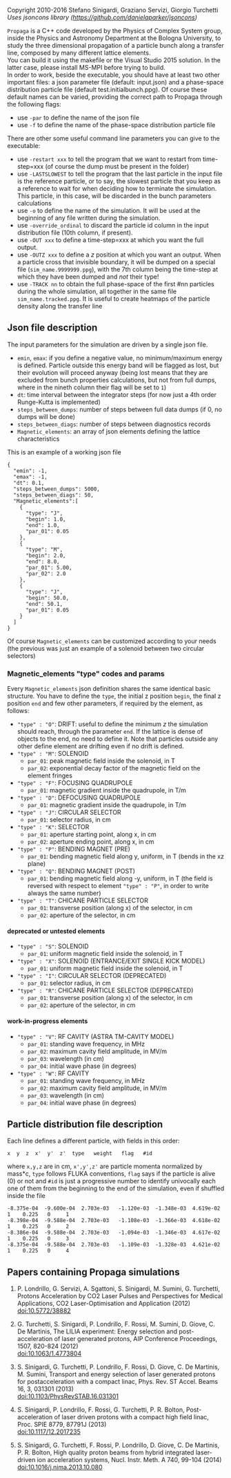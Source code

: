 Copyright 2010-2016 Stefano Sinigardi, Graziano Servizi, Giorgio Turchetti  
*Uses jsoncons library (https://github.com/danielaparker/jsoncons)*

`Propaga` is a C++ code developed by the Physics of Complex System group, inside the Physics and Astronomy Department at the Bologna University, to study the three dimensional propagation of a particle bunch along a transfer line, composed by many different lattice elements.  
You can build it using the makefile or the Visual Studio 2015 solution. In the latter case, please install MS-MPI before trying to build.  
In order to work, beside the executable, you should have at least two other important files: a json parameter file (default: input.json) and a phase-space distribution particle file (default test.initialbunch.ppg). Of course these default names can be varied, providing the correct path to Propaga through the following flags:

+ use `-par` to define the name of the json file
+ use `-f` to define the name of the phase-space distribution particle file

There are other some useful command line parameters you can give to the executable:

+ use `-restart xxx` to tell the program that we want to restart from time-step=xxx (of course the dump must be present in the folder)
+ use `-LASTSLOWEST` to tell the program that the last particle in the input file is the reference particle, or to say, the slowest particle that you keep as a reference to wait for when deciding how to terminate the simulation. This particle, in this case, will be discarded in the bunch parameters calculations
+ use `-o` to define the name of the simulation. It will be used at the beginning of any file written during the simulation.
+ use `-override_ordinal` to discard the particle id column in the input distribution file (10th column, if present).
+ use `-OUT xxx` to define a time-step=xxx at which you want the full output.
+ use `-OUTZ xxx` to define a *z* position at which you want an output. When a particle cross that invisible boundary, it will be dumped on a special file (`sim_name.9999999.ppg`), with the 7th column being the time-step at which they have been dumped and *not* their type!
+ use `-TRACK nn` to obtain the full phase-space of the first #nn particles during the whole simulation, all together in the same file `sim_name.tracked.ppg`. It is useful to create heatmaps of the particle density along the transfer line


## Json file description ##
The input parameters for the simulation are driven by a single json file.

+ `emin`, `emax`: if you define a negative value, no minimum/maximum energy is defined. Particle outside this energy band will be flagged as lost, but their evolution will proceed anyway (being lost means that they are excluded from bunch properties calculations, but not from full dumps, where in the nineth column their flag will be set to `1`)
+ `dt`: time interval between the integrator steps (for now just a 4th order Runge-Kutta is implemented)
+ `steps_between_dumps`: number of steps between full data dumps (if 0, no dumps will be done)
+ `steps_between_diags`: number of steps between diagnostics records
+ `Magnetic_elements`: an array of json elements defining the lattice characteristics

This is an example of a working json file

```
{
  "emin": -1,
  "emax": -1,
  "dt": 0.1,
  "steps_between_dumps": 5000,
  "steps_between_diags": 50,
  "Magnetic_elements":[
    {
      "type": "J",
      "begin": 1.0,
      "end": 1.0,
      "par_01": 0.05
    },
    {
      "type": "M",
      "begin": 2.0,
      "end": 8.0,
      "par_01": 5.00,
      "par_02": 2.0
    },
    {
      "type": "J",
      "begin": 50.0,
      "end": 50.1,
      "par_01": 0.05
    }
  ]
}
```

Of course `Magnetic_elements` can be customized according to your needs (the previous was just an example of a solenoid between two circular selectors)

### Magnetic_elements "type" codes and params ###
Every `Magnetic_elements` json definition shares the same identical basic structure. You have to define the `type`, the initial z position `begin`, the final z position `end` and few other parameters, if required by the element, as follows:

+ `"type" : "O"`: DRIFT: useful to define the minimum *z* the simulation should reach, through the parameter `end`. If the lattice is dense of objects to the end, no need to define it. Note that particles outside any other define element are drifting even if no drift is defined.
+ `"type" : "M"`: SOLENOID
  - `par_01`: peak magnetic field inside the solenoid, in T
  - `par_02`: exponential decay factor of the magnetic field on the element fringes
+ `"type" : "F"`: FOCUSING QUADRUPOLE
  - `par_01`: magnetic gradient inside the quadrupole, in T/m
+ `"type" : "D"`: DEFOCUSING QUADRUPOLE
  - `par_01`: magnetic gradient inside the quadrupole, in T/m
+ `"type" : "J"`: CIRCULAR SELECTOR
  - `par_01`: selector radius, in cm
+ `"type" : "K"`: SELECTOR
  - `par_01`: aperture starting point, along x, in cm
  - `par_02`: aperture ending point, along x, in cm
+ `"type" : "P"`: BENDING MAGNET (PRE)
  - `par_01`: bending magnetic field along y, uniform, in T (bends in the xz plane)
+ `"type" : "Q"`: BENDING MAGNET (POST)
  - `par_01`: bending magnetic field along -y, uniform, in T (the field is reversed with respect to element `"type" : "P"`, in order to write always the same number)
+ `"type" : "T"`: CHICANE PARTICLE SELECTOR
  - `par_01`: transverse position (along x) of the selector, in cm
  - `par_02`: aperture of the selector, in cm

#### deprecated or untested elements ####

+ `"type" : "S"`: SOLENOID
  - `par_01`: uniform magnetic field inside the solenoid, in T
+ `"type" : "X"`: SOLENOID (ENTRANCE/EXIT SINGLE KICK MODEL)
  - `par_01`: uniform magnetic field inside the solenoid, in T
+ `"type" : "I"`: CIRCULAR SELECTOR (DEPRECATED)
  - `par_01`: selector radius, in cm
+ `"type" : "R"`: CHICANE PARTICLE SELECTOR (DEPRECATED)
  - `par_01`: transverse position (along x) of the selector, in cm
  - `par_02`: aperture of the selector, in cm

#### work-in-progress elements ####

+ `"type" : "V"`: RF CAVITY (ASTRA TM-CAVITY MODEL)
  - `par_01`: standing wave frequency, in MHz
  - `par_02`: maximum cavity field amplitude, in MV/m
  - `par_03`: wavelength (in cm)
  - `par_04`: initial wave phase (in degrees)
+ `"type" : "W"`: RF CAVITY
  - `par_01`: standing wave frequency, in MHz
  - `par_02`: maximum cavity field amplitude, in MV/m
  - `par_03`: wavelength (in cm)
  - `par_04`: initial wave phase (in degrees)


## Particle distribution file description ##
Each line defines a different particle, with fields in this order:
```
x  y  z  x'  y'  z'  type   weight   flag   #id
```
where `x,y,z` are in cm, `x',y',z'` are particle momenta normalized by mass*c, `type` follows FLUKA conventions, `flag` says if the particle is alive (0) or not and `#id` is just a progressive number to identify univocally each one of them from the beginning to the end of the simulation, even if shuffled inside the file

```
-8.375e-04  -9.600e-04  2.703e-03   -1.120e-03  -1.348e-03  4.619e-02   1    0.225   0     1
-8.398e-04  -9.588e-04  2.703e-03   -1.108e-03  -1.366e-03  4.618e-02   1    0.225   0     2
-8.386e-04  -9.588e-04  2.703e-03   -1.094e-03  -1.346e-03  4.617e-02   1    0.225   0     3
-8.375e-04  -9.588e-04  2.703e-03   -1.109e-03  -1.328e-03  4.621e-02   1    0.225   0     4
```

## Papers containing Propaga simulations ##

1) P. Londrillo, G. Servizi, A. Sgattoni, S. Sinigardi, M. Sumini, G. Turchetti, Protons Acceleration by CO2 Laser Pulses and Perspectives for Medical Applications,
CO2 Laser-Optimisation and Application (2012)  
[doi:10.5772/38882](http://www.intechopen.com/books/co2-laser-optimisation-and-application/protons-acceleration-from-co2-laser-pulses-for-biomedical-applications)

2) G. Turchetti, S. Sinigardi, P. Londrillo, F. Rossi, M. Sumini, D. Giove, C. De Martinis, The LILIA experiment: Energy selection and post-acceleration of laser generated protons, AIP Conference Proceedings, 1507, 820-824 (2012)  
[doi:10.1063/1.4773804](http://dx.doi.org/10.1063/1.4773804)

3) S. Sinigardi, G. Turchetti, P. Londrillo, F. Rossi, D. Giove, C. De Martinis, M. Sumini, Transport and energy selection of laser generated protons for postacceleration with a compact linac, Phys. Rev. ST Accel. Beams 16, 3, 031301 (2013)  
[doi:10.1103/PhysRevSTAB.16.031301](http://link.aps.org/doi/10.1103/PhysRevSTAB.16.031301)

4) S. Sinigardi, P. Londrillo, F. Rossi, G. Turchetti, P. R. Bolton, Post-acceleration of laser driven protons with a compact high field linac, Proc. SPIE 8779, 87791J (2013)  
[doi:10.1117/12.2017235](http://dx.doi.org/10.1117/12.2017235)

5) S. Sinigardi, G. Turchetti, F. Rossi, P. Londrillo, D. Giove, C. De Martinis, P. R. Bolton, High quality proton beams from hybrid integrated laser-driven ion acceleration systems, Nucl. Instr. Meth. A 740, 99-104 (2014)  
[doi:10.1016/j.nima.2013.10.080](http://www.sciencedirect.com/science/article/pii/S0168900213014873)
